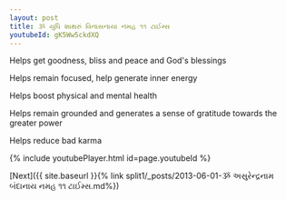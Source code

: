 ```yaml
---
layout: post
title: ૐ યુધિ શાથરું વિનાસનાયા નમહ ૧૧ ટાઈમ્સ
youtubeId: gK5Ww5ckdXQ
---
```

 
 
Helps get goodness, bliss and peace and God's blessings
 
Helps remain focused, help generate inner energy 
 
Helps boost physical and mental health 
 
Helps remain grounded and generates a sense of gratitude towards the greater power 
 
Helps reduce bad karma
 
 
 
 


{% include youtubePlayer.html id=page.youtubeId %}
 
[Next]({{ site.baseurl }}{% link  split1/_posts/2013-06-01-ૐ અસુરેન્દ્રનામ બંદાનાય નમહ ૧૧ ટાઈમ્સ.md%})
 
